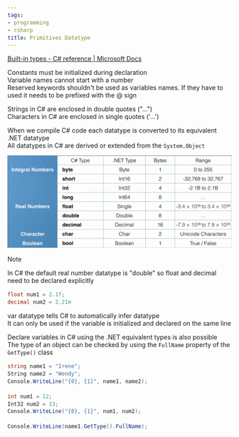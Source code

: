 ```yaml
---
tags:
- programming
- csharp
title: Primitives Datatype
---
```


[Built-in types - C# reference | Microsoft Docs](https://docs.microsoft.com/en-us/dotnet/csharp/language-reference/builtin-types/built-in-types)

Constants must be initialized during declaration  
Variable names cannot start with a number  
Reserved keywords shouldn't be used as variables names. If they have to used it needs to be prefixed with the @ sign

Strings in C# are enclosed in double quotes ("...")  
Characters in C# are enclosed in single quotes ('...')

When we compile C# code each datatype is converted to its equivalent .NET datatype  
All datatypes in C# are derived or extended from the `System.Object`

![Dotnet Datatypes|600](../images/dotnet-datatypes.png)

 > [!note]
 > In C# the default real number datatype is "double" so float and decimal need to be declared explicitly
 > 
 > ````csharp
 > float num1 = 2.1f;
 > decimal num2 = 2.21m
 > ````

var datatype tells C# to automatically infer datatype  
It can only be used if the variable is initialized and declared on the same line

Declare variables in C# using the .NET equivalent types is also possible  
The type of an object can be checked by using the `FullName` property of the `GetType()` class

````csharp
string name1 = "Irene"; 
String name2 = "Wendy";
Console.WriteLine("{0}, {1}", name1, name2); 

int num1 = 12; 
Int32 num2 = 13;
Console.WriteLine("{0}, {1}", num1, num2);

Console.WriteLine(name1.GetType().FullName);
````